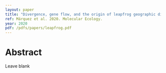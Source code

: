 ```yaml
---
layout: paper
title: "Divergence, gene flow, and the origin of leapfrog geographic distributions: The history of colour pattern variation in Phyllobates poison‐dart frogs"
ref: Márquez et al. 2020. Molecular Ecology.
year: 2020
pdf: /pdfs/papers/leapfrog.pdf
---
```


# Abstract

Leave blank